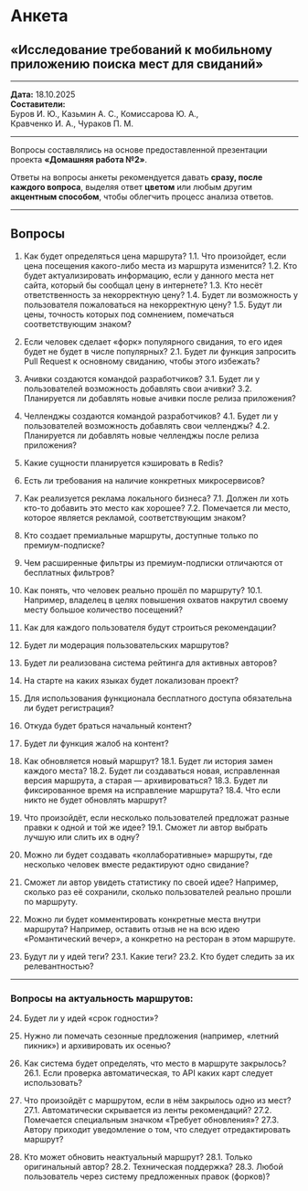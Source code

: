 # Анкета

## «Исследование требований к мобильному приложению поиска мест для свиданий»

---

**Дата:** 18.10.2025  
**Составители:**  
Буров И. Ю., Казьмин А. С., Комиссарова Ю. А.,  
Кравченко И. А., Чураков П. М.

---

Вопросы составлялись на основе предоставленной презентации проекта **«Домашняя работа №2»**.

Ответы на вопросы анкеты рекомендуется давать **сразу, после каждого вопроса**, выделяя ответ **цветом** или любым другим **акцентным способом**, чтобы облегчить процесс анализа ответов.

---

## Вопросы

1. Как будет определяться цена маршрута?
    1.1. Что произойдет, если цена посещения какого-либо места из маршрута изменится?
    1.2. Кто будет актуализировать информацию, если у данного места нет сайта, который бы сообщал цену в интернете?
    1.3. Кто несёт ответственность за некорректную цену?
    1.4. Будет ли возможность у пользователя пожаловаться на некорректную цену?
    1.5. Будут ли цены, точность которых под сомнением, помечаться соответствующим знаком?

2. Если человек сделает «форк» популярного свидания, то его идея будет не будет в числе популярных?
    2.1. Будет ли функция запросить Pull Request к основному свиданию, чтобы этого избежать?

3. Ачивки создаются командой разработчиков?
    3.1. Будет ли у пользователей возможность добавлять свои ачивки?
    3.2. Планируется ли добавлять новые ачивки после релиза приложения?

4. Челленджы создаются командой разработчиков?
    4.1. Будет ли у пользователей возможность добавлять свои челленджы?
    4.2. Планируется ли добавлять новые челленджы после релиза приложения?

5. Какие сущности планируется кэшировать в Redis?

6. Есть ли требования на наличие конкретных микросервисов?

7. Как реализуется реклама локального бизнеса?
    7.1. Должен ли хоть кто-то добавить это место как хорошее?
    7.2. Помечается ли место, которое является рекламой, соответствующим знаком?

8. Кто создает премиальные маршруты, доступные только по премиум-подписке?

9. Чем расширенные фильтры из премиум-подписки отличаются от бесплатных фильтров?

10. Как понять, что человек реально прошёл по маршруту?
    10.1. Например, владелец в целях повышения охватов накрутил своему месту большое количество посещений?

11. Как для каждого пользователя будут строиться рекомендации?

12. Будет ли модерация пользовательских маршрутов?

13. Будет ли реализована система рейтинга для активных авторов?

14. На старте на каких языках будет локализован проект?

15. Для использования функционала бесплатного доступа обязательна ли будет регистрация?

16. Откуда будет браться начальный контент?

17. Будет ли функция жалоб на контент?

18. Как обновляется новый маршрут?
    18.1. Будет ли история замен каждого места?
    18.2. Будет ли создаваться новая, исправленная версия маршрута, а старая — архивироваться?
    18.3. Будет ли фиксированное время на исправление маршрута?
    18.4. Что если никто не будет обновлять маршрут?

19. Что произойдёт, если несколько пользователей предложат разные правки к одной и той же идее?
    19.1. Сможет ли автор выбрать лучшую или слить их в одну?

20. Можно ли будет создавать «коллаборативные» маршруты, где несколько человек вместе редактируют одно свидание?

21. Сможет ли автор увидеть статистику по своей идее?
    Например, сколько раз её сохранили, сколько пользователей реально прошли по маршруту.

22. Можно ли будет комментировать конкретные места внутри маршрута?
    Например, оставить отзыв не на всю идею «Романтический вечер», а конкретно на ресторан в этом маршруте.

23. Будут ли у идей теги?
    23.1. Какие теги?
    23.2. Кто будет следить за их релевантностью?

---

### Вопросы на актуальность маршрутов:

24. Будет ли у идей «срок годности»?

25. Нужно ли помечать сезонные предложения (например, «летний пикник») и архивировать их осенью?

26. Как система будет определять, что место в маршруте закрылось?
    26.1. Если проверка автоматическая, то API каких карт следует использовать?

27. Что произойдёт с маршрутом, если в нём закрылось одно из мест?
    27.1. Автоматически скрывается из ленты рекомендаций?
    27.2. Помечается специальным значком «Требует обновления»?
    27.3. Автору приходит уведомление о том, что следует отредактировать маршрут?

28. Кто может обновить неактуальный маршрут?
    28.1. Только оригинальный автор?
    28.2. Техническая поддержка?
    28.3. Любой пользователь через систему предложенных правок (форков)?
